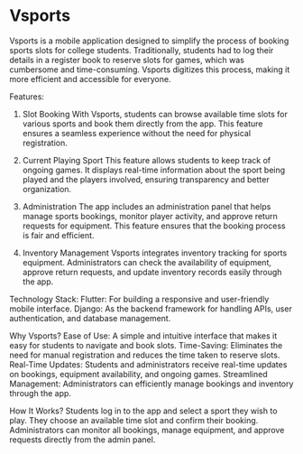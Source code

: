 # Vsports

Vsports is a mobile application designed to simplify the process of booking sports slots for college students. Traditionally, students had to log their details in a register book to reserve slots for games, which was cumbersome and time-consuming. Vsports digitizes this process, making it more efficient and accessible for everyone.

Features:
1. Slot Booking
With Vsports, students can browse available time slots for various sports and book them directly from the app. This feature ensures a seamless experience without the need for physical registration.

2. Current Playing Sport
This feature allows students to keep track of ongoing games. It displays real-time information about the sport being played and the players involved, ensuring transparency and better organization.

3. Administration
The app includes an administration panel that helps manage sports bookings, monitor player activity, and approve return requests for equipment. This feature ensures that the booking process is fair and efficient.

4. Inventory Management
Vsports integrates inventory tracking for sports equipment. Administrators can check the availability of equipment, approve return requests, and update inventory records easily through the app.

Technology Stack:
Flutter: For building a responsive and user-friendly mobile interface.
Django: As the backend framework for handling APIs, user authentication, and database management.

Why Vsports?
Ease of Use: A simple and intuitive interface that makes it easy for students to navigate and book slots.
Time-Saving: Eliminates the need for manual registration and reduces the time taken to reserve slots.
Real-Time Updates: Students and administrators receive real-time updates on bookings, equipment availability, and ongoing games.
Streamlined Management: Administrators can efficiently manage bookings and inventory through the app.

How It Works?
Students log in to the app and select a sport they wish to play.
They choose an available time slot and confirm their booking.
Administrators can monitor all bookings, manage equipment, and approve requests directly from the admin panel.


